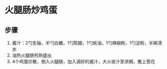 # 火腿肠炒鸡蛋

## 步骤
1. 酱汁：2勺生抽，半勺白糖，1勺陈醋，1勺蚝油，1勺辣椒粉，1勺淀粉，半碗清水
2. 油热火腿肠煎熟盛出
3. 4个鸡蛋炒散，倒入火腿肠，加入调好的酱汁，大火收汁至浓稠，撒上葱花